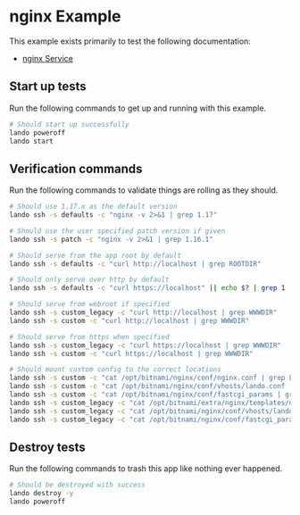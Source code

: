 nginx Example
=============

This example exists primarily to test the following documentation:

* [nginx Service](https://docs.devwithlando.io/tutorials/nginx.html)

Start up tests
--------------

Run the following commands to get up and running with this example.

```bash
# Should start up successfully
lando poweroff
lando start
```

Verification commands
---------------------

Run the following commands to validate things are rolling as they should.

```bash
# Should use 1.17.x as the default version
lando ssh -s defaults -c "nginx -v 2>&1 | grep 1.17"

# Should use the user specified patch version if given
lando ssh -s patch -c "nginx -v 2>&1 | grep 1.16.1"

# Should serve from the app root by default
lando ssh -s defaults -c "curl http://localhost | grep ROOTDIR"

# Should only serve over http by default
lando ssh -s defaults -c "curl https://localhost" || echo $? | grep 1

# Should serve from webroot if specified
lando ssh -s custom_legacy -c "curl http://localhost | grep WWWDIR"
lando ssh -s custom -c "curl http://localhost | grep WWWDIR"

# Should serve from https when specified
lando ssh -s custom_legacy -c "curl https://localhost | grep WWWDIR"
lando ssh -s custom -c "curl https://localhost | grep WWWDIR"

# Should mount custom config to the correct locations
lando ssh -s custom -c "cat /opt/bitnami/nginx/conf/nginx.conf | grep LANDOSERVER"
lando ssh -s custom -c "cat /opt/bitnami/nginx/conf/vhosts/lando.conf | grep LANDOVHOSTS"
lando ssh -s custom -c "cat /opt/bitnami/nginx/conf/fastcgi_params | grep LANDOPARAMS"
lando ssh -s custom_legacy -c "cat /opt/bitnami/extra/nginx/templates/nginx.conf.tpl | grep LANDOSERVER"
lando ssh -s custom_legacy -c "cat /opt/bitnami/nginx/conf/vhosts/lando.conf | grep LANDOVHOSTS"
lando ssh -s custom_legacy -c "cat /opt/bitnami/nginx/conf/fastcgi_params | grep LANDOPARAMS"
```

Destroy tests
-------------

Run the following commands to trash this app like nothing ever happened.

```bash
# Should be destroyed with success
lando destroy -y
lando poweroff
```
